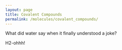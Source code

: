 ```yaml
---
layout: page
title: Covalent Compounds
permalink: /molecules/covalent_compounds/
---
```


What did water say when it finally understood a joke?

H2-ohhh!